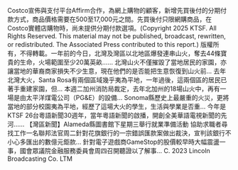 Costco宣佈與支付平台Affirm合作，為網上購物的顧客，新增先買後付的分期付款方式，商品價格需要在500至17,000元之間。先買後付只限網購商品，在Costco實體店購物時，尚未提供分期付款選項。(Copyright 2025 KTSF. All Rights Reserved. This material may not be published, broadcast, rewritten, or redistributed. The Associated Press contributed to this report.)
版權所有，不得轉載。一年前的今日，北灣及灣區以北地區爆發連串山火，奪去44條寶貴的生命，火場範圍至少20萬英畝…… 北灣山火不僅摧毀了當地居民的家園，亦讓當地的華裔商家損失不少生意，現在他們的是否能把生意恢復到山火前… 去年北灣大火，Santa Rosa有兩個區域幾乎夷為平地，一年過後，這兩個區的居民已著手重建家園，但… 本週二加州消防局裁定，去年北加州的18場山火中，再有一場是由太平洋煤電公司（PG&E）的設備… Sonoma縣歷史上最嚴重的火災，更將當地的部分校園夷為平地，經歷了這場大火的學生，生活與學業是否重… 今年是KTSF 26台粵語新聞30週年，當年粵語新聞的啟播，開創全美華語電視新聞的先河…… 【灣區新聞】Alameda縣圖書館下星期三舉行就業準備活動 協助求職者尋找工作一名聯邦法官周二針對花旗銀行的一宗錯誤匯款案做出裁決，宣判該銀行不小心多匯出的數億元鉅款… 針對電子遊戲商GameStop的股價較早時大幅震盪一事，國會眾議院金融服務委員會周四召開聽證以了解事… 
			C. 2023 Lincoln Broadcasting Co. LTM		